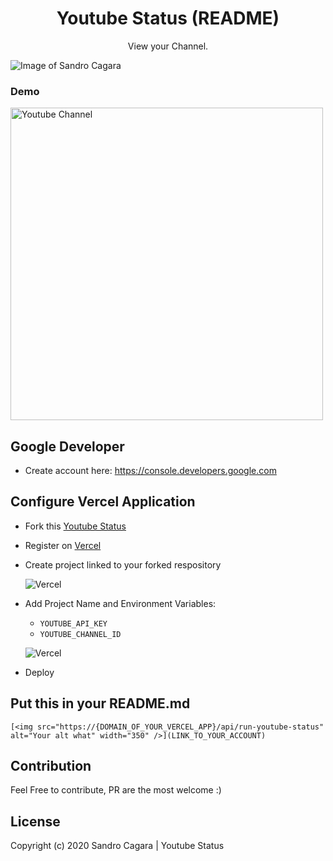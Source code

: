 <h1 align="center">Youtube Status (README)</h1>
<p align="center">View your Channel.</p>

<p align="center">

<p align="center">

![Image of Sandro Cagara](https://i.ibb.co/JH8xJxk/README-Youtube-Status-v2.jpg)
<p align="center">
   <h3>Demo</h3>
   <img src="https://youtube-status.vercel.app/api/run-youtube-status" alt="Youtube Channel" width="500" />
<p align="center">

Google Developer
------
 * Create account here: https://console.developers.google.com

Configure Vercel Application
------
* Fork this [Youtube Status](https://github.com/sndrjhlncgr/README-Youtube-Status)

* Register on [Vercel](https://vercel.com/)

* Create project linked to your forked respository
  
  ![Vercel](https://i.ibb.co/sHhywHD/dasddas.jpg)

* Add Project Name and Environment Variables:
  - `YOUTUBE_API_KEY`
  - `YOUTUBE_CHANNEL_ID`
        
  ![Vercel](https://i.ibb.co/vv5z4yP/Untitled.png)
  
 * Deploy

Put this in your README.md
------
``` 
[<img src="https://{DOMAIN_OF_YOUR_VERCEL_APP}/api/run-youtube-status" alt="Your alt what" width="350" />](LINK_TO_YOUR_ACCOUNT)
```

Contribution
------
Feel Free to contribute, PR are the most welcome :)

License
------
Copyright (c) 2020 Sandro Cagara | Youtube Status

